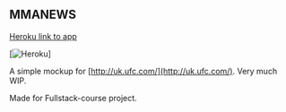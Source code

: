 ## MMANEWS


[Heroku link to app](https://calm-cliffs-18019.herokuapp.com/)

[![Heroku](https://heroku-badges.herokuapp.com/?app=calm-cliffs-18019)]

A simple mockup for [http://uk.ufc.com/](http://uk.ufc.com/). Very much WIP.

Made for Fullstack-course project.
